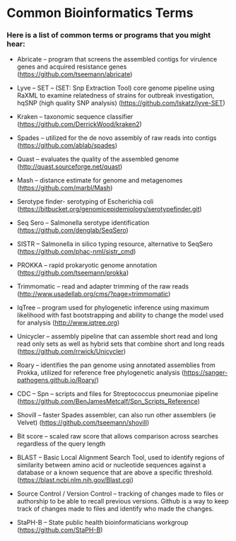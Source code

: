 # Common Bioinformatics Terms
### Here is a list of common terms or programs that you might hear:

* Abricate – program that screens the assembled contigs for virulence genes and acquired resistance genes (https://github.com/tseemann/abricate)

* Lyve – SET – (SET: Snp Extraction Tool) core genome pipeline using RaXML to examine relatedness of strains for outbreak investigation, hqSNP (high quality SNP analysis) (https://github.com/lskatz/lyve-SET)

* Kraken – taxonomic sequence classifier (https://github.com/DerrickWood/kraken2)

* Spades – utilized for the de novo assembly of raw reads into contigs (https://github.com/ablab/spades)

* Quast – evaluates the quality of the assembled genome (http://quast.sourceforge.net/quast)

* Mash – distance estimate for genome and metagenomes (https://github.com/marbl/Mash)

* Serotype finder- serotyping of Escherichia coli (https://bitbucket.org/genomicepidemiology/serotypefinder.git)

* Seq Sero – Salmonella serotype identification (https://github.com/denglab/SeqSero)

* SISTR – Salmonella in silico typing resource, alternative to SeqSero (https://github.com/phac-nml/sistr_cmd)

* PROKKA – rapid prokaryotic genome annotation (https://github.com/tseemann/prokka)

* Trimmomatic – read and adapter trimming of the raw reads (http://www.usadellab.org/cms/?page=trimmomatic)

* IqTree – program used for phylogenetic inference using maximum likelihood with fast bootstrapping and ability to change the model used for analysis (http://www.iqtree.org)

* Unicycler – assembly pipeline that can assemble short read and long read only sets as well as hybrid sets that combine short and long reads (https://github.com/rrwick/Unicycler)

* Roary – identifies the pan genome using annotated assemblies from Prokka, utilized for reference free phylogenetic analysis (https://sanger-pathogens.github.io/Roary/)

* CDC – Spn – scripts and files for Streptococcus pneumoniae pipeline (https://github.com/BenJamesMetcalf/Spn_Scripts_Reference)

* Shovill – faster Spades assembler, can also run other assemblers (ie Velvet) (https://github.com/tseemann/shovill)

* Bit score – scaled raw score that allows comparison across searches regardless of the query length

* BLAST – Basic Local Alignment Search Tool, used to identify regions of similarity between amino acid or nucleotide sequences against a database or a known sequence that are above a specific threshold. (https://blast.ncbi.nlm.nih.gov/Blast.cgi)

* Source Control / Version Control – tracking of changes made to files or authorship to be able to recall previous versions. Github is a way to keep track of changes made to files and identify who made the changes.
* StaPH-B – State public health bioinformaticians workgroup (https://github.com/StaPH-B)
